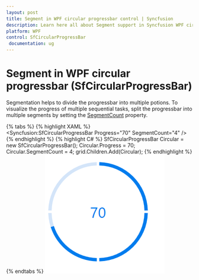 ```yaml
---
layout: post
title: Segment in WPF circular progressbar control | Syncfusion
description: Learn here all about Segment support in Syncfusion WPF circular progressbar (SfCircularProgressBar) control and more.
platform: WPF
control: SfCircularProgressBar
 documentation: ug
---
```

# Segment in WPF circular progressbar (SfCircularProgressBar)
Segmentation helps to divide the progressbar into multiple potions. To visualize the progress of multiple sequential tasks, split the progressbar into multiple segments by setting the [SegmentCount](https://help.syncfusion.com/cr/wpf/Syncfusion.UI.Xaml.ProgressBar.ProgressBarBase.html#Syncfusion_UI_Xaml_ProgressBar_ProgressBarBase_SegmentCountProperty) property.

{% tabs %}
{% highlight XAML %}      
<Syncfusion:SfCircularProgressBar Progress="70"  SegmentCount="4" />     
{% endhighlight %}
{% highlight C# %}
SfCircularProgressBar Circular = new SfCircularProgressBar();
 Circular.Progress = 70;
Circular.SegmentCount = 4;
grid.Children.Add(Circular);
{% endhighlight %}
{% endtabs %}
![Segment image](Segment_images/Segment.png)
